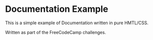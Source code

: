 # Documentation Example

This is a simple example of Documentation written in pure HMTL/CSS.

Written as part of the FreeCodeCamp challenges.